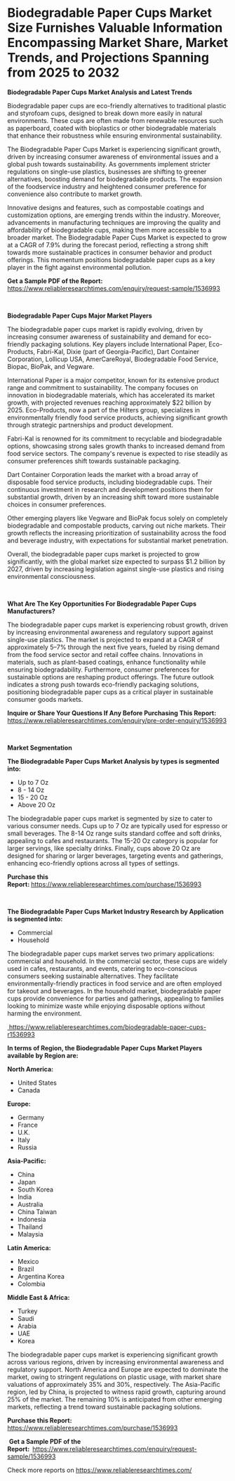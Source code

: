 <p><h1>Biodegradable Paper Cups Market Size Furnishes Valuable Information Encompassing Market Share, Market Trends, and Projections Spanning from 2025 to 2032</h1></p><p><strong>Biodegradable Paper Cups Market Analysis and Latest Trends</strong></p>
<p><p>Biodegradable paper cups are eco-friendly alternatives to traditional plastic and styrofoam cups, designed to break down more easily in natural environments. These cups are often made from renewable resources such as paperboard, coated with bioplastics or other biodegradable materials that enhance their robustness while ensuring environmental sustainability.</p><p>The Biodegradable Paper Cups Market is experiencing significant growth, driven by increasing consumer awareness of environmental issues and a global push towards sustainability. As governments implement stricter regulations on single-use plastics, businesses are shifting to greener alternatives, boosting demand for biodegradable products. The expansion of the foodservice industry and heightened consumer preference for convenience also contribute to market growth.</p><p>Innovative designs and features, such as compostable coatings and customization options, are emerging trends within the industry. Moreover, advancements in manufacturing techniques are improving the quality and affordability of biodegradable cups, making them more accessible to a broader market. The Biodegradable Paper Cups Market is expected to grow at a CAGR of 7.9% during the forecast period, reflecting a strong shift towards more sustainable practices in consumer behavior and product offerings. This momentum positions biodegradable paper cups as a key player in the fight against environmental pollution.</p></p>
<p><strong>Get a Sample PDF of the Report:&nbsp;</strong> <a href="https://www.reliableresearchtimes.com/enquiry/request-sample/1536993?utm_campaign=2193&utm_medium=2&utm_source=Github&utm_content=ia&utm_term=05042025&utm_id=biodegradable-paper-cups">https://www.reliableresearchtimes.com/enquiry/request-sample/1536993</a></p>
<p>&nbsp;</p>
<p><strong>Biodegradable Paper Cups Major Market Players</strong></p>
<p><p>The biodegradable paper cups market is rapidly evolving, driven by increasing consumer awareness of sustainability and demand for eco-friendly packaging solutions. Key players include International Paper, Eco-Products, Fabri-Kal, Dixie (part of Georgia-Pacific), Dart Container Corporation, Lollicup USA, AmerCareRoyal, Biodegradable Food Service, Biopac, BioPak, and Vegware. </p><p>International Paper is a major competitor, known for its extensive product range and commitment to sustainability. The company focuses on innovation in biodegradable materials, which has accelerated its market growth, with projected revenues reaching approximately $22 billion by 2025. Eco-Products, now a part of the Hilters group, specializes in environmentally friendly food service products, achieving significant growth through strategic partnerships and product development.</p><p>Fabri-Kal is renowned for its commitment to recyclable and biodegradable options, showcasing strong sales growth thanks to increased demand from food service sectors. The company's revenue is expected to rise steadily as consumer preferences shift towards sustainable packaging.  </p><p>Dart Container Corporation leads the market with a broad array of disposable food service products, including biodegradable cups. Their continuous investment in research and development positions them for substantial growth, driven by an increasing shift toward more sustainable choices in consumer preferences.</p><p>Other emerging players like Vegware and BioPak focus solely on completely biodegradable and compostable products, carving out niche markets. Their growth reflects the increasing prioritization of sustainability across the food and beverage industry, with expectations for substantial market penetration.</p><p>Overall, the biodegradable paper cups market is projected to grow significantly, with the global market size expected to surpass $1.2 billion by 2027, driven by increasing legislation against single-use plastics and rising environmental consciousness.</p></p>
<p>&nbsp;</p>
<p><strong>What Are The Key Opportunities For Biodegradable Paper Cups Manufacturers?</strong></p>
<p><p>The biodegradable paper cups market is experiencing robust growth, driven by increasing environmental awareness and regulatory support against single-use plastics. The market is projected to expand at a CAGR of approximately 5–7% through the next five years, fueled by rising demand from the food service sector and retail coffee chains. Innovations in materials, such as plant-based coatings, enhance functionality while ensuring biodegradability. Furthermore, consumer preferences for sustainable options are reshaping product offerings. The future outlook indicates a strong push towards eco-friendly packaging solutions, positioning biodegradable paper cups as a critical player in sustainable consumer goods markets.</p></p>
<p><strong>Inquire or Share Your Questions If Any Before Purchasing This Report:</strong> <a href="https://www.reliableresearchtimes.com/enquiry/pre-order-enquiry/1536993?utm_campaign=2193&utm_medium=2&utm_source=Github&utm_content=ia&utm_term=05042025&utm_id=biodegradable-paper-cups">https://www.reliableresearchtimes.com/enquiry/pre-order-enquiry/1536993</a></p>
<p>&nbsp;</p>
<p><strong>Market Segmentation</strong></p>
<p><strong>The Biodegradable Paper Cups Market Analysis by types is segmented into:</strong></p>
<p><ul><li>Up to 7 Oz</li><li>8 - 14 Oz</li><li>15 - 20 Oz</li><li>Above 20 Oz</li></ul></p>
<p><p>The biodegradable paper cups market is segmented by size to cater to various consumer needs. Cups up to 7 Oz are typically used for espresso or small beverages. The 8-14 Oz range suits standard coffee and soft drinks, appealing to cafes and restaurants. The 15-20 Oz category is popular for larger servings, like specialty drinks. Finally, cups above 20 Oz are designed for sharing or larger beverages, targeting events and gatherings, enhancing eco-friendly options across all types of settings.</p></p>
<p><strong>Purchase this Report:&nbsp;</strong><a href="https://www.reliableresearchtimes.com/purchase/1536993?utm_campaign=2193&utm_medium=2&utm_source=Github&utm_content=ia&utm_term=05042025&utm_id=biodegradable-paper-cups">https://www.reliableresearchtimes.com/purchase/1536993</a></p>
<p>&nbsp;</p>
<p><strong>The Biodegradable Paper Cups Market Industry Research by Application is segmented into:</strong></p>
<p><ul><li>Commercial</li><li>Household</li></ul></p>
<p><p>The biodegradable paper cups market serves two primary applications: commercial and household. In the commercial sector, these cups are widely used in cafes, restaurants, and events, catering to eco-conscious consumers seeking sustainable alternatives. They facilitate environmentally-friendly practices in food service and are often employed for takeout and beverages. In the household market, biodegradable paper cups provide convenience for parties and gatherings, appealing to families looking to minimize waste while enjoying disposable options without harming the environment.</p></p>
<p><a href="https://www.reliableresearchtimes.com/biodegradable-paper-cups-r1536993?utm_campaign=2193&utm_medium=2&utm_source=Github&utm_content=ia&utm_term=05042025&utm_id=biodegradable-paper-cups">&nbsp;https://www.reliableresearchtimes.com/biodegradable-paper-cups-r1536993</a></p>
<p><strong>In terms of Region, the Biodegradable Paper Cups Market Players available by Region are:</strong></p>
<p>
    <p> <strong> North America: </strong>
        <ul>
            <li>United States</li>
            <li>Canada</li>
        </ul>
        </p> 
    <p> <strong> Europe: </strong>
        <ul>
            <li>Germany</li>
            <li>France</li>
            <li>U.K.</li>
            <li>Italy</li>
            <li>Russia</li>
        </ul>
        </p> 
    <p> <strong> Asia-Pacific: </strong>
        <ul>
            <li>China</li>
            <li>Japan</li>
            <li>South Korea</li>
            <li>India</li>
            <li>Australia</li>
            <li>China Taiwan</li>
            <li>Indonesia</li>
            <li>Thailand</li>
            <li>Malaysia</li>
        </ul>
        </p> 
    <p> <strong> Latin America: </strong>
        <ul>
            <li>Mexico</li>
            <li>Brazil</li>
            <li>Argentina Korea</li>
            <li>Colombia</li>
        </ul>
        </p> 
    <p> <strong> Middle East & Africa: </strong>
        <ul>
            <li>Turkey</li>
            <li>Saudi</li>
            <li>Arabia</li>
            <li>UAE</li>
            <li>Korea</li>
        </ul>
    </p>
    </p>
<p><p>The biodegradable paper cups market is experiencing significant growth across various regions, driven by increasing environmental awareness and regulatory support. North America and Europe are expected to dominate the market, owing to stringent regulations on plastic usage, with market share valuations of approximately 35% and 30%, respectively. The Asia-Pacific region, led by China, is projected to witness rapid growth, capturing around 25% of the market. The remaining 10% is anticipated from other emerging markets, reflecting a trend toward sustainable packaging solutions.</p></p>
<p><strong>Purchase this Report: </strong><a href="https://www.reliableresearchtimes.com/purchase/1536993?utm_campaign=2193&utm_medium=2&utm_source=Github&utm_content=ia&utm_term=05042025&utm_id=biodegradable-paper-cups">https://www.reliableresearchtimes.com/purchase/1536993</a></p>
<p>&nbsp;<strong>Get a Sample PDF of the Report:&nbsp;&nbsp;</strong><a href="https://www.reliableresearchtimes.com/enquiry/request-sample/1536993?utm_campaign=2193&utm_medium=2&utm_source=Github&utm_content=ia&utm_term=05042025&utm_id=biodegradable-paper-cups">https://www.reliableresearchtimes.com/enquiry/request-sample/1536993</a></p>
<p><strong></strong></p>
<p>Check more reports on <a href="https://www.reliableresearchtimes.com/?utm_campaign=2193&utm_medium=2&utm_source=Github&utm_content=ia&utm_term=05042025&utm_id=biodegradable-paper-cups">https://www.reliableresearchtimes.com/</a></p>